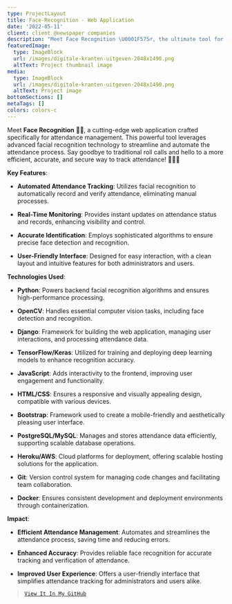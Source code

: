 ```yaml
---
type: ProjectLayout
title: Face-Recognition - Web Application
date: '2022-05-11'
client: client @newspaper companies
description: "Meet Face Recognition \U0001F575️‍♂️, the ultimate tool for seamless attendance management! \U0001F3AB✨ This web application automates the check-in process using advanced facial recognition technology, making roll calls a thing of the past. Real-time updates and accurate identification ensure a smooth and efficient experience. Perfect for schools, workplaces, and events where precision is key! \U0001F4C5"
featuredImage:
  type: ImageBlock
  url: /images/digitale-kranten-uitgeven-2048x1490.png
  altText: Project thumbnail image
media:
  type: ImageBlock
  url: /images/digitale-kranten-uitgeven-2048x1490.png
  altText: Project image
bottomSections: []
metaTags: []
colors: colors-c
---
```

Meet **Face Recognition** 🕵️‍♂️, a cutting-edge web application crafted specifically for attendance management. This powerful tool leverages advanced facial recognition technology to streamline and automate the attendance process. Say goodbye to traditional roll calls and hello to a more efficient, accurate, and secure way to track attendance! 📅🧑‍💼

**Key Features**:

*   **Automated Attendance Tracking**: Utilizes facial recognition to automatically record and verify attendance, eliminating manual processes.

*   **Real-Time Monitoring**: Provides instant updates on attendance status and records, enhancing visibility and control.

*   **Accurate Identification**: Employs sophisticated algorithms to ensure precise face detection and recognition.

*   **User-Friendly Interface**: Designed for easy interaction, with a clean layout and intuitive features for both administrators and users.

**Technologies Used**:

*   **Python**: Powers backend facial recognition algorithms and ensures high-performance processing.

*   **OpenCV**: Handles essential computer vision tasks, including face detection and recognition.

*   **Django**: Framework for building the web application, managing user interactions, and processing attendance data.

*   **TensorFlow/Keras**: Utilized for training and deploying deep learning models to enhance recognition accuracy.

*   **JavaScript**: Adds interactivity to the frontend, improving user engagement and functionality.

*   **HTML/CSS**: Ensures a responsive and visually appealing design, compatible with various devices.

*   **Bootstrap**: Framework used to create a mobile-friendly and aesthetically pleasing user interface.

*   **PostgreSQL/MySQL**: Manages and stores attendance data efficiently, supporting scalable database operations.

*   **Heroku/AWS**: Cloud platforms for deployment, offering scalable hosting solutions for the application.

*   **Git**: Version control system for managing code changes and facilitating team collaboration.

*   **Docker**: Ensures consistent development and deployment environments through containerization.

**Impact**:

*   **Efficient Attendance Management**: Automates and streamlines the attendance process, saving time and reducing errors.

*   **Enhanced Accuracy**: Provides reliable face recognition for accurate tracking and verification of attendance.

*   **Improved User Experience**: Offers a user-friendly interface that simplifies attendance tracking for administrators and users alike.

> [`View It In My GitHub`](https://github.com/abel-bezabih/Face-Recognition-Based-Attendance-System-master)

